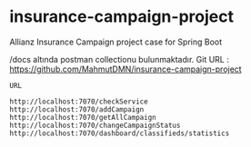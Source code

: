 # insurance-campaign-project
Allianz Insurance Campaign project case for Spring Boot

/docs altında postman collectionu bulunmaktadır.
Git URL : https://github.com/MahmutDMN/insurance-campaign-project

```
URL

http://localhost:7070/checkService
http://localhost:7070/addCampaign
http://localhost:7070/getAllCampaign
http://localhost:7070/changeCampaignStatus
http://localhost:7070/dashboard/classifieds/statistics

```